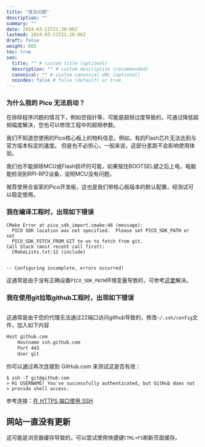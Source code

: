 ```yaml
---
title: "常见问题"
description: ""
summary: ""
date: 2024-03-21T21:20:06Z
lastmod: 2024-03-21T21:20:06Z
draft: false
weight: 601
toc: true
seo:
  title: "" # custom title (optional)
  description: "" # custom description (recommended)
  canonical: "" # custom canonical URL (optional)
  noindex: false # false (default) or true
---
```


### 为什么我的 Pico 无法启动？

在排除程序问题的情况下，例如空指针等，可能是超频过度导致的，可通过降低超频幅度解决，您也可以修改工程中的超频参数。

我们不知道您使用的Pico核心板上的物料信息，例如，有的Flash芯片无法达到与官方版本标定的速度。 但是也不必担心，一般来说，这部分差距不会影响使用体验。

我们也不能排除MCU或Flash损坏的可能，如果按住BOOTSEL键之后上电，电脑能检测到RPI-RP2设备，说明MCU没有问题。

推荐使用合宙家的Pico开发板，这也是我们带核心板版本的默认配置，经测试可以稳定使用。

### 我在编译工程时，出现如下错误

```shell
CMake Error at pico_sdk_import.cmake:46 (message):
  PICO SDK location was not specified.  Please set PICO_SDK_PATH or set
  PICO_SDK_FETCH_FROM_GIT to on to fetch from git.
Call Stack (most recent call first):
  CMakeLists.txt:12 (include)


-- Configuring incomplete, errors occurred!
```

这通常是由于没有正确设置`PICO_SDK_PATH`环境变量导致的，可参考[这里](/docs/env-setup/安装依赖/#pico-sdk-env)解决。

### 我在使用git拉取github工程时，出现如下错误

```bash
```

这通常是由于您的代理无法通过22端口访问github导致的，修改`~/.ssh/config`文件，加入如下内容
```bash
Host github.com
    Hostname ssh.github.com
    Port 443
    User git
```

你可以通过再次连接到 GitHub.com 来测试这是否有效：

```
$ ssh -T git@github.com
> Hi USERNAME! You've successfully authenticated, but GitHub does not
> provide shell access.
```

参考连接：[在 HTTPS 端口使用 SSH](https://docs.github.com/zh/authentication/troubleshooting-ssh/using-ssh-over-the-https-port)

## 网站一直没有更新

这可能是浏览器缓存导致的，可以尝试使用快捷键`CTRL+F5`刷新页面缓存。
